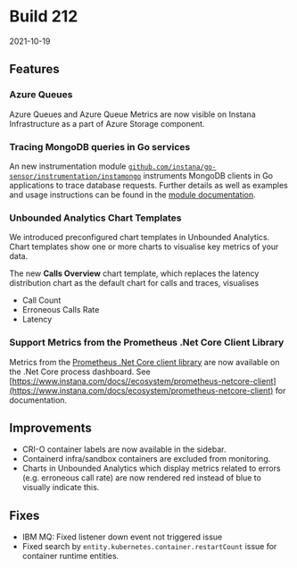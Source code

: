 # Build 212

2021-10-19

## Features

### Azure Queues

Azure Queues and Azure Queue Metrics are now visible on Instana Infrastructure as a part of Azure Storage component.

### Tracing MongoDB queries in Go services

An new instrumentation module [`github.com/instana/go-sensor/instrumentation/instamongo`](https://github.com/instana/go-sensor/tree/master/instrumentation/instamongo)
instruments MongoDB clients in Go applications to trace database requests. Further details as well as examples and usage
instructions can be found in the [module documentation](https://pkg.go.dev/github.com/instana/go-sensor/instrumentation/instamongo).

### Unbounded Analytics Chart Templates

We introduced preconfigured chart templates in Unbounded Analytics.
Chart templates show one or more charts to visualise key metrics of your data.

The new **Calls Overview** chart template, which replaces the latency distribution chart as the default chart for calls and traces, visualises

- Call Count
- Erroneous Calls Rate
- Latency

### Support Metrics from the Prometheus .Net Core Client Library

Metrics from the [Prometheus .Net Core client library](https://www.nuget.org/packages/prometheus-net/) are now available on the .Net Core process dashboard.
See [https://www.instana.com/docs//ecosystem/prometheus-netcore-client](https://www.instana.com/docs/ecosystem/prometheus-netcore-client) for documentation.

## Improvements

* CRI-O container labels are now available in the sidebar. 
* Containerd infra/sandbox containers are excluded from monitoring.
* Charts in Unbounded Analytics which display metrics related to errors (e.g. erroneous call rate) are now rendered red instead of blue to visually indicate this.

## Fixes

* IBM MQ: Fixed listener down event not triggered issue
* Fixed search by `entity.kubernetes.container.restartCount` issue for container runtime entities.